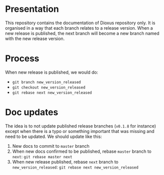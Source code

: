 # Presentation

This repository contains the documentation of Dioxus repository only.
It is organised in a way that each branch relates to a release version.
When a new release is published, the next branch will become a new branch named with the new release version.

# Process

When new release is published, we would do:
 - `git branch new_version_released`
 - `git checkout new_version_released`
 - `git rebase next new_version_released`

# Doc updates

The idea is to not update published release branches (`v0.1.8` for instance) except when there is a typo or something important that was missing and need to be updated.
We should update like this:
 1. New docs to commit to `master` branch
 2. When new docs confirmed to be published, rebase `master` branch to `next`: `git rebase master next`
 3. When new release published, rebase `next` branch to `new_version_released`: `git rebase next new_version_released`